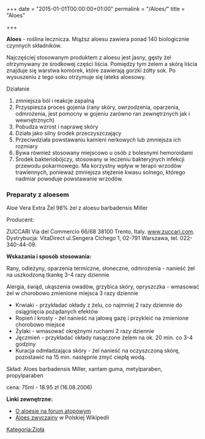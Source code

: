 +++
date = "2015-01-01T00:00:00+01:00"
permalink = "/Aloes/"
title = "Aloes"

+++

**Aloes** - roślina lecznicza. Miąższ aloesu zawiera ponad 140 biologicznie czynnych składników.

Najczęściej stosowanym produktem z aloesu jest jasny, gęsty żel otrzymywany ze środkowej części liścia. Pomiędzy tym żelem a skórą liścia znajduje się warstwa komórek, które zawierają gorzki żółty sok. Po wysuszeniu z tego soku otrzymuje się lateks aloesowy.

Działanie

1.  zmniejsza ból i reakcje zapalną
2.  Przyspiesza proces gojenia (rany skóry, owrzodzenia, oparzenia, odmrożenia, jest pomocny w gojeniu zarówno ran zewnętrznych jak i wewnętrznych)
3.  Pobudza wzrost i naprawę skóry
4.  Działa jako silny środek przeczyszczający
5.  Przeciwdziała powstawaniu kamieni nerkowych lub zmniejsza ich rozmiary
6.  Bywa również stosowany miejscowo u osób z bolesnymi hemoroidami
7.  Środek bakteriobójczy, stosowany w leczeniu bakteryjnych infekcji przewodu pokarmowego. Ma korzystny wpływ w terapii wrzodów trawiennych, ponieważ zmniejsza stężenie kwasu solnego, którego nadmiar powoduje powstawanie wrzodów.

### Preparaty z aloesem

Aloe Vera Extra Żel 98% żel z aloesu barbadensis Miller

Producent:

ZUCCARI Via del Commercio 66/68 38100 Trento, Italy. www.zuccari.com. Dystrybucja: VitaDirect ul.Sengera Cichego 1, 02-791 Warszawa, tel. 022-340-44-09.

**Wskazania i sposób stosowania:**

Rany, odleżyny, oparzenia termiczne, słoneczne, odmrożenia - nanieść żel na uszkodzoną tkankę 3-4 razy dziennie

Alergia, świąd, ukąszenia owadów, grzybica skóry, opryszczka - wmasować żel w chorobowo zmienione miejsca 3 razy dziennie

-   Krwiaki - przykładać okłady z żelu, co najmniej 2 razy dziennie do osiągnięcia pożądanych efektów
-   Ropień i krosty - żel nanieść na jałową gazę i przykleić na zmienione chorobowo miejsce
-   Żylaki - wmasować okrężnymi ruchami 2 razy dziennie
-   Jęczmień - przykładać okłady nasączone żelem na ok. 20 min. co 3-4 godziny
-   Kuracja odmładzająca skóry - żel nanieść na oczyszczoną skórę, pozostawić na 15 min. następnie zmyć ciepłą wodą.

Skład: Aloes barbadensis Miller, xantam guma, metylparaben, propylparaben

cena: 75ml - 18.95 zł (16.08.2006)

**Linki zewnętrzne:**

-   [O aloesie na forum atopowym](https://www.atopowe.pl/forum/viewtopic.php?f=10&t=5586)
-   [Aloes zwyczajny](/atopedia/wikipedia:Aloes_zwyczajny "wikilink") w Polskiej Wikipedii

[Kategoria:Zioła](/atopedia/Kategoria:Zioła "wikilink")